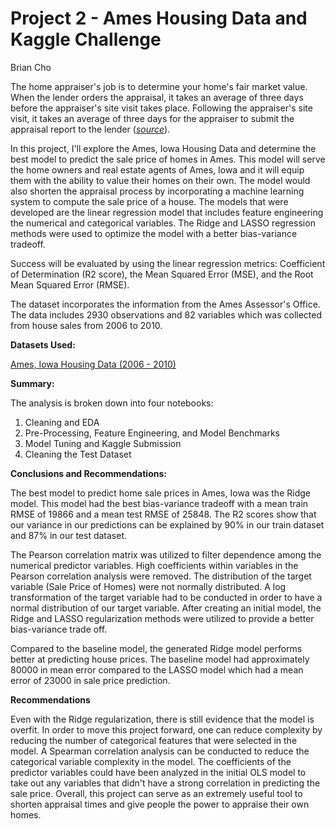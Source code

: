 # Project 2 - Ames Housing Data and Kaggle Challenge

Brian Cho

The home appraiser's job is to determine your home's fair market value. When the lender orders the appraisal, it takes an average of three days before the appraiser's site visit takes place. Following the appraiser's site visit, it takes an average of three days for the appraiser to submit the appraisal report to the lender ([*source*](https://www.homelight.com/blog/what-do-home-appraisers-do/)).

In this project, I'll explore the Ames, Iowa Housing Data and determine the best model to predict the sale price of homes in Ames. This model will serve the home owners and real estate agents of Ames, Iowa and it will equip them with the ability to value their homes on their own. The model would also shorten the appraisal process by incorporating a machine learning system to compute the sale price of a house. The models that were developed are the linear regression model that includes feature engineering the numerical and categorical variables. The Ridge and LASSO regression methods were used to optimize the model with a better bias-variance tradeoff.   

Success will be evaluated by using the linear regression metrics: Coefficient of Determination (R2 score), the Mean Squared Error (MSE), and the Root Mean Squared Error (RMSE).

The dataset incorporates the information from the Ames Assessor's Office. The data includes 2930 observations and 82 variables which was collected from house sales from 2006 to 2010. 

**Datasets Used:**

[Ames, Iowa Housing Data (2006 - 2010)](http://jse.amstat.org/v19n3/decock/DataDocumentation.txt)

**Summary:**  

The analysis is broken down into four notebooks:

1. Cleaning and EDA
2. Pre-Processing, Feature Engineering, and Model Benchmarks
3. Model Tuning and Kaggle Submission
4. Cleaning the Test Dataset

**Conclusions and Recommendations:**

The best model to predict home sale prices in Ames, Iowa was the Ridge model. This model had the best bias-variance tradeoff with a mean train RMSE of 19866 and a mean test RMSE of 25848. The R2 scores show that our variance in our predictions can be explained by 90% in our train dataset and 87% in our test dataset.  

The Pearson correlation matrix was utilized to filter dependence among the numerical predictor variables. High coefficients within variables in the Pearson correlation analysis were removed. The distribution of the target variable (Sale Price of Homes) were not normally distributed. A log transformation of the target variable had to be conducted in order to have a normal distribution of our target variable. After creating an initial model, the Ridge and LASSO regularization methods were utilized to provide a better bias-variance trade off.

Compared to the baseline model, the generated Ridge model performs better at predicting house prices. The baseline model had approximately 80000 in mean error compared to the LASSO model which had a mean error of 23000 in sale price prediction. 

**Recommendations**  

Even with the Ridge regularization, there is still evidence that the model is overfit. In order to move this project forward, one can reduce complexity by reducing the number of categorical features that were selected in the model. A Spearman correlation analysis can be conducted to reduce the categorical variable complexity in the model. The coefficients of the predictor variables could have been analyzed in the initial OLS model to take out any variables that didn't have a strong correlation in predicting the sale price. Overall, this project can serve as an extremely useful tool to shorten appraisal times and give people the power to appraise their own homes.



